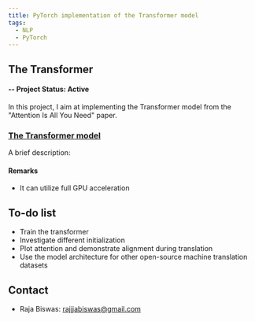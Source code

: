 ```yaml
---
title: PyTorch implementation of the Transformer model
tags:
  - NLP
  - PyTorch
---
```



## The Transformer
#### -- Project Status: Active

In this project, I aim at implementing the Transformer model from the "Attention Is All You Need" paper.

### [The Transformer model](https://github.com/rbiswasfc/Machine-Translation/blob/master/the-transformer/TheTransformer.ipynb)
A brief description:

#### Remarks
* It can utilize full GPU acceleration



## To-do list
* Train the transformer
* Investigate different initialization
* Plot attention and demonstrate alignment during translation
* Use the model architecture for other open-source machine translation datasets


## Contact
* Raja Biswas: rajjjabiswas@gmail.com